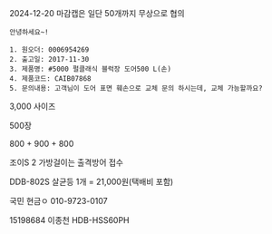 2024-12-20
마감캡은 일단 50개까지 무상으로 협의

```
안녕하세요~!

1. 원오더: 0006954269
2. 출고일: 2017-11-30
3. 제품명: #5000 펄클래식 블럭장 도어500 L(손)
4. 제품코드: CAIB07868
5. 문의내용: 고객님이 도어 표면 훼손으로 교체 문의 하시는데, 교체 가능할까요? 

```


3,000 사이즈

500장

800 + 900 + 800

조이S 2 가방걸이는 출격방어 접수


DDB-802S 살균등 1개 = 21,000원(택배비 포함)


국민
현금ㅇ  010-9723-0107


15198684  이종천 
HDB-HSS60PH